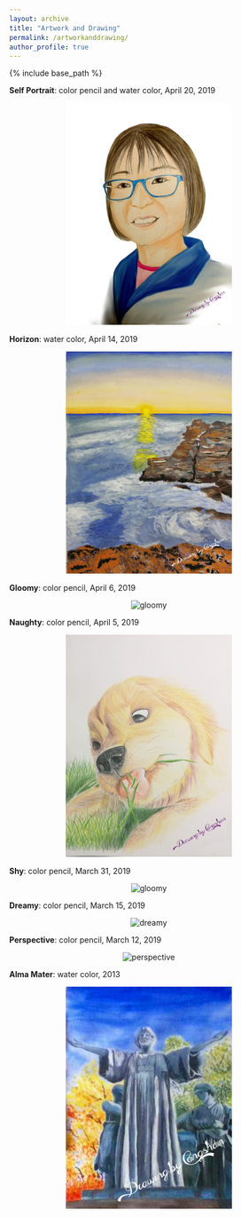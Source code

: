 ```yaml
---
layout: archive
title: "Artwork and Drawing"
permalink: /artworkanddrawing/
author_profile: true
---
```


{% include base_path %}



**Self Portrait**: color pencil and water color, April 20, 2019

<center><img src="/images/d_self_by_CongshanWan_042019.jpg" alt="self" style="width:300px;height:400px;"></center>



**Horizon**: water color, April 14, 2019

<center><img src="/images/d_horizon_by_CongshanWan_041419.jpg" alt="gloomy" style="width:300px;height:400px;"></center>



**Gloomy**: color pencil, April 6, 2019

<center><img src="/images/d_cat_by_CongshanWan_040619.jpg" alt="gloomy" style="width:300px;height:400px;"></center>



**Naughty**: color pencil, April 5, 2019

<center><img src="/images/d_dog_by_CongshanWan_040519.jpg" alt="naughty" style="width:300px;height:400px;"></center>



**Shy**: color pencil, March 31, 2019

<center><img src="/images/d_otter_by_CongshanWan_033119.jpg" alt="gloomy" style="width:300px;height:400px;"></center>



**Dreamy**: color pencil, March 15, 2019

<center><img src="/images/d_koala_by_CongshanWan_031519.jpg" alt="dreamy" style="width:300px;height:400px;"></center>



**Perspective**: color pencil, March 12, 2019

<center><img src="/images/d_puffin_by_CongshanWan_031219.jpg" alt="perspective" style="width:300px;height:400px;"></center>



**Alma Mater**: water color, 2013

<center><img src="/images/d_alma_mater_by_CongshanWan_13.jpg" alt="almamater" style="width:300px;height:400px;"></center>








